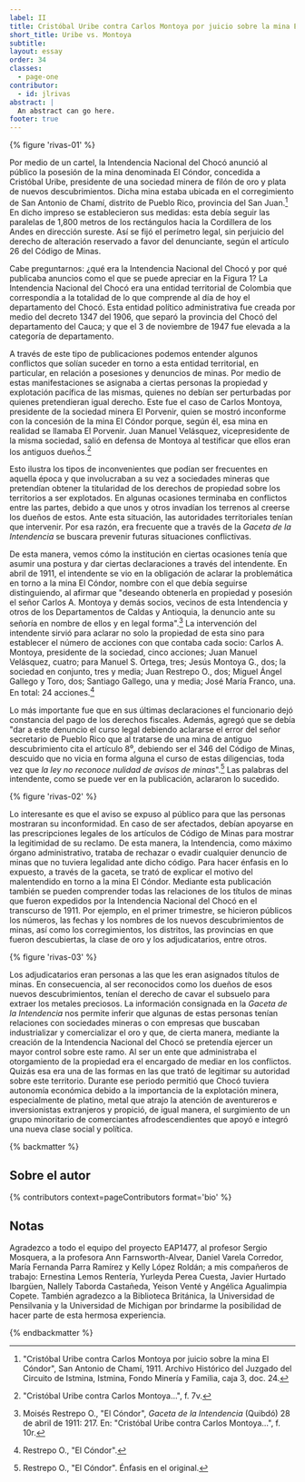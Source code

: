 ```yaml
---
label: II
title: Cristóbal Uribe contra Carlos Montoya por juicio sobre la mina El Cóndor
short_title: Uribe vs. Montoya
subtitle: 
layout: essay
order: 34
classes:
  - page-one
contributor:
  - id: jlrivas
abstract: |
  An abstract can go here.
footer: true
---
```


{% figure 'rivas-01' %}

Por medio de un cartel, la Intendencia Nacional del Chocó anunció al público la posesión de la mina denominada El Cóndor, concedida a Cristóbal Uribe, presidente de una sociedad minera de filón de oro y plata de nuevos descubrimientos. Dicha mina estaba ubicada en el corregimiento de San Antonio de Chamí, distrito de Pueblo Rico, provincia del San Juan.[^1] En dicho impreso se establecieron sus medidas: esta debía seguir las paralelas de 1,800 metros de los rectángulos hacia la Cordillera de los Andes en dirección sureste. Así se fijó el perímetro legal, sin perjuicio del derecho de alteración reservado a favor del denunciante, según el artículo 26 del Código de Minas.

Cabe preguntarnos: ¿qué era la Intendencia Nacional del Chocó y por qué publicaba anuncios como el que se puede apreciar en la Figura 1? La Intendencia Nacional del Chocó era una entidad territorial de Colombia que correspondía a la totalidad de lo que comprende al día de hoy el departamento del Chocó. Esta entidad político administrativa fue creada por medio del decreto 1347 del 1906, que separó la provincia del Chocó del departamento del Cauca; y que el 3 de noviembre de 1947 fue elevada a la categoría de departamento.

A través de este tipo de publicaciones podemos entender algunos conflictos que solían suceder en torno a esta entidad territorial, en particular, en relación a posesiones y denuncios de minas. Por medio de estas manifestaciones se asignaba a ciertas personas la propiedad y explotación pacífica de las mismas, quienes no debían ser perturbadas por quienes pretendieran igual derecho. Este fue el caso de Carlos Montoya, presidente de la sociedad minera El Porvenir, quien se mostró inconforme con la concesión de la mina El Cóndor porque, según él, esa mina en realidad se llamaba El Porvenir. Juan Manuel Velásquez, vicepresidente de la misma sociedad, salió en defensa de Montoya al testificar que ellos eran los antiguos dueños.[^2]

Esto ilustra los tipos de inconvenientes que podían ser frecuentes en aquella época y que involucraban a su vez a sociedades mineras que pretendían obtener la titularidad de los derechos de propiedad sobre los territorios a ser explotados. En algunas ocasiones terminaba en conflictos entre las partes, debido a que unos y otros invadían los terrenos al creerse los dueños de estos. Ante esta situación, las autoridades territoriales tenían que intervenir. Por esa razón, era frecuente que a través de la _Gaceta de la Intendencia_ se buscara prevenir futuras situaciones conflictivas.

De esta manera, vemos cómo la institución en ciertas ocasiones tenía que asumir una postura y dar ciertas declaraciones a través del intendente. En abril de 1911, el intendente se vio en la obligación de aclarar la problemática en torno a la mina El Cóndor, nombre con el que debía seguirse distinguiendo, al afirmar que "deseando obtenerla en propiedad y posesión el señor Carlos A. Montoya y demás socios, vecinos de esta Intendencia y otros de los Departamentos de Caldas y Antioquia, la denuncio ante su señoría en nombre de ellos y en legal forma".[^3] La intervención del intendente sirvió para aclarar no solo la propiedad de esta sino para establecer el número de acciones con que contaba cada socio: Carlos A. Montoya, presidente de la sociedad, cinco acciones; Juan Manuel Velásquez, cuatro; para Manuel S. Ortega, tres; Jesús Montoya G., dos; la sociedad en conjunto, tres y media; Juan Restrepo O., dos; Miguel Ángel Gallego y Toro, dos; Santiago Gallego, una y media; José María Franco, una. En total: 24 acciones.[^4]

Lo más importante fue que en sus últimas declaraciones el funcionario dejó constancia del pago de los derechos fiscales. Además, agregó que se debía "dar a este denuncio el curso legal debiendo aclararse el error del señor secretario de Pueblo Rico que al tratarse de una mina de antiguo descubrimiento cita el artículo 8⁰, debiendo ser el 346 del Código de Minas, descuido que no vicia en forma alguna el curso de estas diligencias, toda vez que _la ley no reconoce nulidad de avisos de minas_".[^5] Las palabras del intendente, como se puede ver en la publicación, aclararon lo sucedido.

{% figure 'rivas-02' %}

Lo interesante es que el aviso se expuso al público para que las personas mostraran su inconformidad. En caso de ser afectados, debían apoyarse en las prescripciones legales de los artículos de Código de Minas para mostrar la legitimidad de su reclamo. De esta manera, la Intendencia, como máximo órgano administrativo, trataba de rechazar o evadir cualquier denuncio de minas que no tuviera legalidad ante dicho código. Para hacer énfasis en lo expuesto, a través de la gaceta, se trató de explicar el motivo del malentendido en torno a la mina El Cóndor. Mediante esta publicación también se pueden comprender todas las relaciones de los títulos de minas que fueron expedidos por la Intendencia Nacional del Chocó en el transcurso de 1911. Por ejemplo, en el primer trimestre, se hicieron públicos los números, las fechas y los nombres de los nuevos descubrimientos de minas, así como los corregimientos, los distritos, las provincias en que fueron descubiertas, la clase de oro y los adjudicatarios, entre otros.

{% figure 'rivas-03' %}

Los adjudicatarios eran personas a las que les eran asignados títulos de minas. En consecuencia, al ser reconocidos como los dueños de esos nuevos descubrimientos, tenían el derecho de cavar el subsuelo para extraer los metales preciosos. La información consignada en la _Gaceta de la Intendencia_ nos permite inferir que algunas de estas personas tenían relaciones con sociedades mineras o con empresas que buscaban industrializar y comercializar el oro y que, de cierta manera, mediante la creación de la Intendencia Nacional del Chocó se pretendía ejercer un mayor control sobre este ramo. Al ser un ente que administraba el otorgamiento de la propiedad era el encargado de mediar en los conflictos. Quizás esa era una de las formas en las que trató de legitimar su autoridad sobre este territorio. Durante ese periodo permitió que Chocó tuviera autonomía económica debido a la importancia de la explotación minera, especialmente de platino, metal que atrajo la atención de aventureros e inversionistas extranjeros y propició, de igual manera, el surgimiento de un grupo minoritario de comerciantes afrodescendientes que apoyó e integró una nueva clase social y política.

{% backmatter %}

## Sobre el autor

{% contributors context=pageContributors format='bio' %}

## Notas

Agradezco a todo el equipo del proyecto EAP1477, al profesor Sergio Mosquera, a la profesora Ann Farnsworth-Alvear, Daniel Varela Corredor, María Fernanda Parra Ramírez y Kelly López Roldán; a mis compañeros de trabajo: Ernestina Lemos Rentería, Yurleyda Perea Cuesta, Javier Hurtado Ibargüen, Nallely Taborda Castañeda, Yeison Venté y Angélica Agualimpia Copete. También agradezco a la Biblioteca Británica, la Universidad de Pensilvania y la Universidad de Michigan por brindarme la posibilidad de hacer parte de esta hermosa experiencia.

[^1]: "Cristóbal Uribe contra Carlos Montoya por juicio sobre la mina El Cóndor", San Antonio de Chamí, 1911. Archivo Histórico del Juzgado del Circuito de Istmina, Istmina, Fondo Minería y Familia, caja 3, doc. 24.

[^2]: "Cristóbal Uribe contra Carlos Montoya…", f. 7v.

[^3]: Moisés Restrepo O., "El Cóndor", _Gaceta de la Intendencia_ (Quibdó) 28 de abril de 1911: 217. En: "Cristóbal Uribe contra Carlos Montoya…", f. 10r.

[^4]: Restrepo O., "El Cóndor".

[^5]: Restrepo O., "El Cóndor". Énfasis en el original.

{% endbackmatter %}